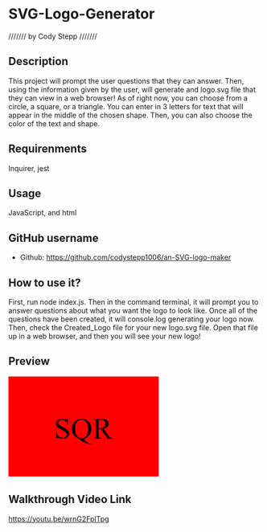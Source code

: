 # SVG-Logo-Generator
///////
  by Cody Stepp
///////
  ## Description
  This project will prompt the user questions that they can answer. Then, using the information given by the user, will generate and logo.svg file that they can view in a web browser! As of right now, you can choose from a circle, a square, or a triangle. You can enter in 3 letters for text that will appear in the middle of the chosen shape. Then, you can also choose the color of the text and shape.
  ## Requirenments
  Inquirer, jest
  ## Usage
  JavaScript, and html
  ## GitHub username
  * Github: https://github.com/codystepp1006/an-SVG-logo-maker
  ## How to use it?
  First, run node index.js. Then in the command terminal, it will prompt you to answer questions about what you want the logo to look like. Once all of the questions have been created,  it will console.log generating your logo now. Then, check the Created_Logo file for your new logo.svg file. Open that file up in a web browser, and then you will see your new logo!
## Preview

![Alt text](<Screenshot 2024-01-17 170039.png>)

## Walkthrough Video Link

https://youtu.be/wrnG2FplTpg